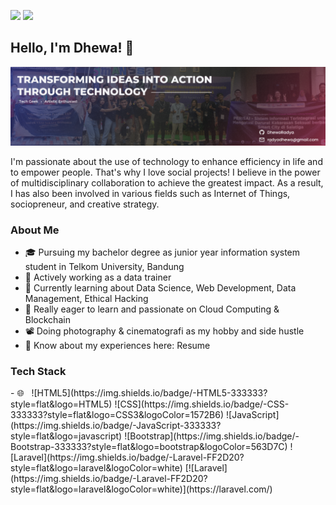 <img src="https://img.shields.io/github/followers/radyadhewa"> <img src="https://img.shields.io/youtube/channel/views/UCP8rFHpHe8oFZRF5lxl-YjA">

<h2> Hello, I'm Dhewa! 👋 </h2>

<img src="https://github.com/radyadhewa/radyadhewa/blob/main/images/header.png" alt="banner">

<p>
  I'm passionate about the use of technology to enhance efficiency in life and to empower people. That's why I love social projects! I believe in the power of multidisciplinary collaboration to achieve the greatest impact. As a result, I has also been involved in various fields such as Internet of Things, sociopreneur, and creative strategy.
</p>

<h3> About Me </h3>

- 🎓 Pursuing my bachelor degree as junior year information system student in Telkom University, Bandung
- 🔭 Actively working as a data trainer
- 🌱 Currently learning about Data Science, Web Development, Data Management, Ethical Hacking
- 📖 Really eager to learn and passionate on Cloud Computing & Blockchain
- 📽️ Doing photography & cinematografi as my hobby and side hustle 
- 📄 Know about my experiences here: Resume

<h3> Tech Stack</h3>
- 🌐 &nbsp;
  ![HTML5](https://img.shields.io/badge/-HTML5-333333?style=flat&logo=HTML5)
  ![CSS](https://img.shields.io/badge/-CSS-333333?style=flat&logo=CSS3&logoColor=1572B6)
  ![JavaScript](https://img.shields.io/badge/-JavaScript-333333?style=flat&logo=javascript)
  ![Bootstrap](https://img.shields.io/badge/-Bootstrap-333333?style=flat&logo=bootstrap&logoColor=563D7C)
  ![Laravel](https://img.shields.io/badge/-Laravel-FF2D20?style=flat&logo=laravel&logoColor=white)
  [![Laravel](https://img.shields.io/badge/-Laravel-FF2D20?style=flat&logo=laravel&logoColor=white)](https://laravel.com/)


<!--
**radyadhewa/radyadhewa** is a ✨ _special_ ✨ repository because its `README.md` (this file) appears on your GitHub profile.

Here are some ideas to get you started:

- 🔭 I’m currently working on ...
- 🌱 I’m currently learning ...
- 👯 I’m looking to collaborate on ...
- 🤔 I’m looking for help with ...
- 💬 Ask me about ...
- 📫 How to reach me: ...
- 😄 Pronouns: ...
- ⚡ Fun fact: ...
-->
